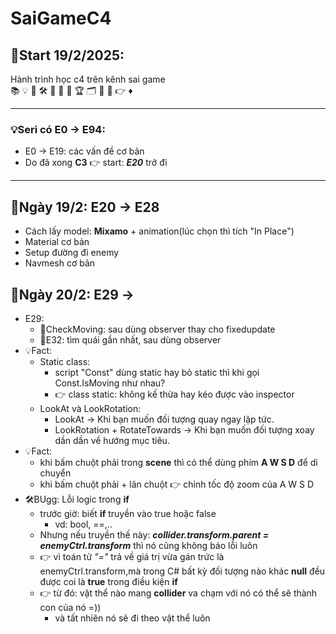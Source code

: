 # SaiGameC4
## 🚀Start 19/2/2025:
Hành trình học c4 trên kênh sai game\
📚 💡 🎯 🛠 🚀 🌅 🔄 🏆 🗂 🔖 📝 👉 ♦
___
### 💡Seri có E0 -> E94:
- E0 -> E19: các vấn đề cơ bản
- Do đã xong **C3** 👉 start: _**E20**_ trở đi
___
## 🌅Ngày 19/2: E20 -> E28
- Cách lấy model: **Mixamo** + animation(lúc chọn thì tích "In Place")
- Material cơ bản
- Setup đường đi enemy
- Navmesh cơ bản
## 🌅Ngày 20/2: E29 ->
- E29:
	- 🔖CheckMoving: sau dùng observer thay cho fixedupdate
	- 🔖E32: tìm quái gần nhất, sau dùng observer
- 💡Fact:
	- Static class:
		- script "Const" dùng static hay bỏ static thì khi gọi Const.IsMoving như nhau?
		- 👉 class static: không kế thừa hay kéo được vào inspector
	- LookAt và LookRotation:
		- LookAt → Khi bạn muốn đối tượng quay ngay lập tức.
		- LookRotation + RotateTowards → Khi bạn muốn đối tượng xoay dần dần về hướng mục tiêu.
- 💡Fact:
	- khi bấm chuột phải trong **scene** thì có thể dùng phím **A W S D** để di chuyển
	- khi bấm chuột phải + lăn chuột 👉 chỉnh tốc độ zoom của A W S D
- 🛠BUgg: Lỗi logic trong **if**
	- trước giờ: biết **if** truyền vào true hoặc false
		- vd: bool, ==,..
	- Nhưng nếu truyền thế này: _**collider.transform.parent = enemyCtrl.transform**_ thì nó cũng không báo lỗi luôn
	- 👉 vì toán tử _"="_ trả về giá trị vừa gán trức là enemyCtrl.transform,mà trong C# bất kỳ đối tượng nào khác **null** đều được coi là **true** trong điều kiện **if**
	- 👉 từ đó: vật thể nào mang **collider** va chạm với nó có thể sẽ thành con của nó =))
		- và tất nhiên nó sẽ đi theo vật thể luôn





